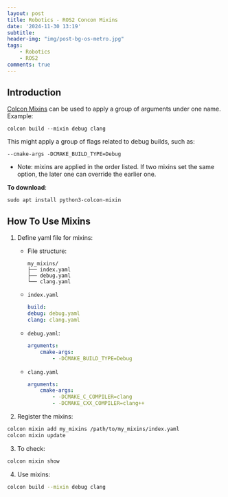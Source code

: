 ```yaml
---
layout: post
title: Robotics - ROS2 Concon Mixins
date: '2024-11-30 13:19'
subtitle: 
header-img: "img/post-bg-os-metro.jpg"
tags:
    - Robotics
    - ROS2
comments: true
---
```


## Introduction

[Colcon Mixins](https://github.com/colcon/colcon-mixin-repository) can be used to apply a group of arguments under one name. Example:

```
colcon build --mixin debug clang
```

This might apply a group of flags related to debug builds, such as:

```
--cmake-args -DCMAKE_BUILD_TYPE=Debug
```

- Note: mixins are applied in the order listed. If two mixins set the same option, the later one can override the earlier one.

**To download**:

```
sudo apt install python3-colcon-mixin
```

## How To Use Mixins

1. Define yaml file for mixins:

    - File structure:

        ```
        my_mixins/
        ├── index.yaml
        ├── debug.yaml
        └── clang.yaml
        ```

    - `index.yaml`

        ```yaml
        build:
        debug: debug.yaml
        clang: clang.yaml
        ```

    - `debug.yaml`:

        ```yaml
        arguments:
            cmake-args:
                - -DCMAKE_BUILD_TYPE=Debug
        ```

    - `clang.yaml`

        ```yaml
        arguments:
            cmake-args:
                - -DCMAKE_C_COMPILER=clang
                - -DCMAKE_CXX_COMPILER=clang++
        ```

2. Register the mixins:

```bash
colcon mixin add my_mixins /path/to/my_mixins/index.yaml
colcon mixin update
```

3. To check:

```bash
colcon mixin show
```

4. Use mixins:

```bash
colcon build --mixin debug clang
```
